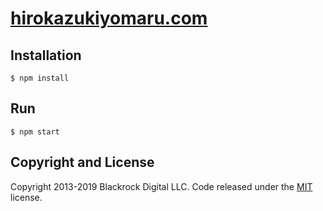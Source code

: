 # [hirokazukiyomaru.com](http://hirokazukiyomaru.com)

## Installation

```
$ npm install
```

## Run

```
$ npm start
```

## Copyright and License

Copyright 2013-2019 Blackrock Digital LLC.
Code released under the [MIT](https://github.com/BlackrockDigital/startbootstrap-resume/blob/gh-pages/LICENSE) license.
